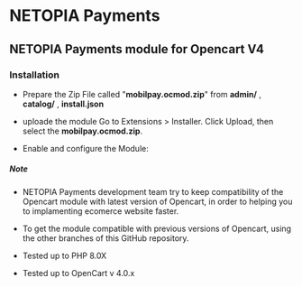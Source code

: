 # NETOPIA Payments
## NETOPIA Payments module for Opencart V4

### Installation

* Prepare the Zip File called "**mobilpay.ocmod.zip**" from 
        **admin/** ,
        **catalog/** ,
        **install.json**

* uploade the module
Go to Extensions > Installer.
Click Upload, then select the **mobilpay.ocmod.zip**.

* Enable and configure the Module:


##### Note
* NETOPIA Payments development team try to keep compatibility of the Opencart module with latest version of Opencart, in order to helping you to implamenting ecomerce website faster.
* To get the module compatible with previous versions of Opencart, using the other branches of this GitHub repository.

* Tested up to PHP 8.0X
* Tested up to OpenCart v 4.0.x
